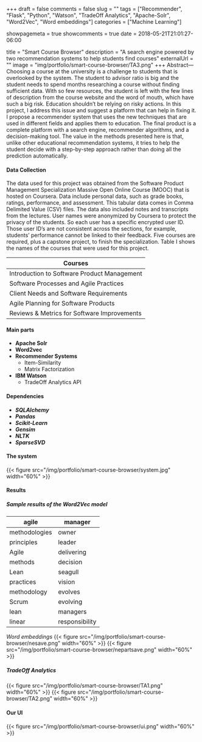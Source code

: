 +++
draft = false
comments = false
slug = ""
tags = ["Recommender", "Flask", "Python", "Watson", "TradeOff Analytics", "Apache-Solr", "Word2Vec", "Word embeddings"]
categories = ["Machine Learning"]

showpagemeta = true
showcomments = true
date = 2018-05-21T21:01:27-06:00

title = "Smart Course Browser"
description = "A search engine powered by two recommendation systems to help students find courses"
externalUrl = ""
image = "img/portfolio/smart-course-browser/TA3.png"
+++
Abstract—Choosing a course at the university is a challenge to students that is overlooked by the system. The student to advisor ratio is big and the student needs to spend months researching a course without finding sufficient data. With so few resources, the student is left with the few lines of description from the course website and the word of mouth, which have such a big risk. Education shouldn’t be relying on risky actions. In this project, I address this issue and suggest a platform that can help in fixing it. I propose a recommender system that uses the new techniques that are used in different fields and applies them to education. The final product is a complete platform with a search engine, recommender algorithms, and a decision-making tool. The value in the methods presented here is that, unlike other educational recommendation systems, it tries to help the student decide with a step-by-step approach rather than doing all the prediction automatically.

#### Data Collection
The data used for this project was obtained from the Software Product Management Specialization Massive Open Online Course (MOOC) that is hosted on Coursera. Data include personal data, such as grade books, ratings, performance, and assessment. This tabular data comes in Comma Delimited Value (CSV) files. The data also included notes and transcripts from the lectures. User names were anonymized by Coursera to protect the privacy of the students. So each user has a specific encrypted user ID. Those user ID’s are not consistent across the sections, for example, students’ performance cannot be linked to their feedback. Five courses are required, plus a capstone project, to finish the specialization. Table I shows the names of the courses that were used for this project.

| Courses |
| --- |
| Introduction to Software Product Management |
| Software Processes and Agile Practices |
| Client Needs and Software Requirements |
| Agile Planning for Software Products |
| Reviews & Metrics for Software Improvements|

#### Main parts
* **Apache Solr**
* **Word2vec**
* **Recommender Systems**
  * Item-Similarity
  * Matrix Factorization
* **IBM Watson**
  * TradeOff Analytics API

#### Dependencies
* ***SQLAlchemy***
* ***Pandas***
* ***Scikit-Learn***
* ***Gensim***
* ***NLTK***
* ***SparseSVD***

#### The system
{{< figure src="/img/portfolio/smart-course-browser/system.jpg" width="60%" >}}

#### Results

##### Sample results of the Word2Vec model

agile  |  manager
--- | ---
methodologies  | owner
principles | leader
Agile | delivering
methods | decision
Lean | seagull
practices | vision
methodology | evolves
Scrum | evolving
lean | managers
linear | responsibility

*Word embeddings*
{{< figure src="/img/portfolio/smart-course-browser/nesave.png" width="60%" >}}
{{< figure src="/img/portfolio/smart-course-browser/nepartsave.png" width="60%" >}}


##### TradeOff Analytics
{{< figure src="/img/portfolio/smart-course-browser/TA1.png" width="60%" >}}
{{< figure src="/img/portfolio/smart-course-browser/TA2.png" width="60%" >}}

#### Our UI
{{< figure src="/img/portfolio/smart-course-browser/ui.png" width="60%" >}}
